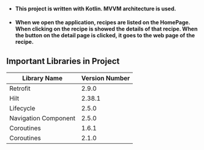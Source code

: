 - #### This project is written with Kotlin. MVVM architecture is used.
- #### When we open the application, recipes are listed on the HomePage. When clicking on the recipe is showed the details of that recipe. When the button on the detail page is clicked, it goes to the web page of the recipe.

## Important Libraries in Project

|Library Name    |Version Number            |
|----------------|--------------------------|
|Retrofit |2.9.0|
|Hilt |2.38.1|
|Lifecycle |2.5.0|
|Navigation	Component |2.5.0|
|Coroutines |1.6.1|
|Coroutines |2.1.0|




